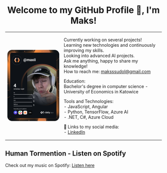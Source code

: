 <h1 align="center">Welcome to my GitHub Profile 👋, I'm Maks!</h1>

<table>
  <tr>
    <td>
      <a href="[https://app.daily.dev/DailyDevTips]">
        <img src="https://github.com/GitMaksi/GitMaksi/blob/master/devcard.svg" width="400" alt="GitMaksi's Dev Card"/></a>
    </td>
    <td>
      <p>
        Currently working on several projects!<br>
        Learning new technologies and continuously improving my skills.<br>
        Looking into advanced AI projects.<br>
        Ask me anything, happy to share my knowledge!<br>
        How to reach me: <a href="mailto:maksssudol@gmail.com">maksssudol@gmail.com</a><br>
      </p>
      <p>
        Education:<br>
        Bachelor's degree in computer science - University of Economics in Katowice<br>
      </p>
      <p>
        Tools and Technologies:<br>
        - JavaScript, Angular<br>
        - Python, TensorFlow, Azure AI<br>
        - .NET, C#, Azure Cloud <br>
      </p>
      <p>
        🔗 Links to my social media:<br>
        - <a href="https://www.linkedin.com/in/maks-sudo%C5%82-044927142/">LinkedIn</a><br>
      </p>
    </td>
  </tr>
</table>

## Human Tormention - Listen on Spotify
Check out my music on Spotify: <a href="https://open.spotify.com/artist/6vE33O9Nm4LQATiYEM2JQb">Listen here</a>

